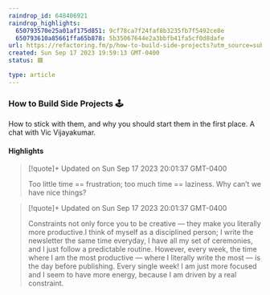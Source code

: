 ```yaml
---
raindrop_id: 648406921
raindrop_highlights:
  650793570e25a01af175d851: 9cf78ca7f24faf8b3235fb7f5492ce8e
  650793610a85661ffa65b878: 5b35067644e2a3bbfb41fa5cf0d8dafe
url: https://refactoring.fm/p/how-to-build-side-projects?utm_source=substack&amp;utm_medium=email
created: Sun Sep 17 2023 19:59:13 GMT-0400
status: 🟥

type: article
---
```



### How to Build Side Projects 🕹️

How to stick with them, and why you should start them in the first place. A chat with Vic Vijayakumar.

#### Highlights

> [!quote]+ Updated on Sun Sep 17 2023 20:01:37 GMT-0400
>
> Too little time == frustration; too much time == laziness. Why can’t we have nice things?

> [!quote]+ Updated on Sun Sep 17 2023 20:01:37 GMT-0400
>
> Constraints not only force you to be creative — they make you literally more productive.I think of myself as a disciplined person; I write the newsletter the same time everyday, I have all my set of ceremonies, and I just follow a predictable routine. However, every week, the time where I am the most productive — where I literally write the most — is the day before publishing. Every single week! I am just more focused and I seem to have more energy, because I am driven by a real constraint.

